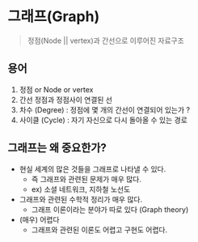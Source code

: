 # 그래프(Graph)
> 정점(Node || vertex)과 간선으로 이루어진 자료구조

## 용어
1. 정점 or Node or vertex
2. 간선 정점과 정점사이 연결된 선
3. 차수 (Degree) : 정점에 몇 개의 간선이 연결되어 있는가 ?
4. 사이클 (Cycle) : 자기 자신으로 다시 돌아올 수 있는 경로


## 그래프는 왜 중요한가?
* 현실 세계의 많은 것들을 그래프로 나타낼 수 있다.
    * 즉 그래프와 관련된 문제가 매우 많다.
    * ex) 소셜 네트워크, 지하철 노선도
* 그래프와 관련된 수학적 정리가 매우 많다.
    * 그래프 이론이라는 분야가 따로 있다 (Graph theory)
* (매우) 어렵다
    * 그래프와 관련된 이론도 어렵고 구현도 어렵다.
